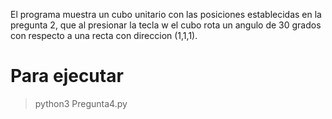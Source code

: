 El programa muestra un cubo unitario con las posiciones establecidas en la pregunta 2, que al presionar la tecla w el cubo rota un angulo de 
30 grados con respecto a una recta con direccion (1,1,1).

# Para ejecutar

> python3 Pregunta4.py
